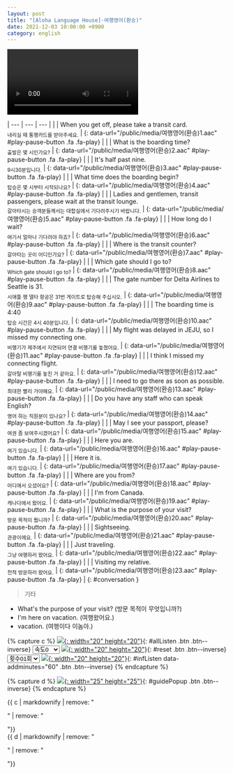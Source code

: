 ```yaml
---
layout: post
title: "[Aloha Language House]-여행영어(환승)"
date: 2021-12-03 10:00:00 +0900
category: english
---
```


<div class="video-container">
    <video id="player" class="video-js vjs-default-skin vjs-big-play-centered" data-json="/public/json/Aloha Language House-여행영어(환승).json"></video>
</div>

| --- | --- | --- |
| | When you get off, please take a transit card.<br /><sub>내리실 때 통행카드를 받아주세요.</sub> | [](#){: data-url="/public/media/여행영어(환승)1.aac" #play-pause-button .fa .fa-play} |
| | What is the boarding time?<br /><sub>출발은 몇 시인가요?</sub> | [](#){: data-url="/public/media/여행영어(환승)2.aac" #play-pause-button .fa .fa-play} |
| | It's half past nine.<br /><sub>9시30분입니다.</sub> | [](#){: data-url="/public/media/여행영어(환승)3.aac" #play-pause-button .fa .fa-play} |
| | What time does the boarding begin?<br /><sub>탑승은 몇 시부터 시작되나요?</sub> | [](#){: data-url="/public/media/여행영어(환승)4.aac" #play-pause-button .fa .fa-play} |
| | Ladies and gentlemen, transit passengers, please wait at the transit lounge.<br /><sub>갈아타시는 승객분들께서는 대합실에서 기다려주시기 바랍니다.</sub> | [](#){: data-url="/public/media/여행영어(환승)5.aac" #play-pause-button .fa .fa-play} |
| | How long do I wait?<br /><sub>여기서 얼마나 기다려야 하죠?</sub> | [](#){: data-url="/public/media/여행영어(환승)6.aac" #play-pause-button .fa .fa-play} |
| | Where is the transit counter?<br /><sub>갈아타는 곳이 어디인가요?</sub> | [](#){: data-url="/public/media/여행영어(환승)7.aac" #play-pause-button .fa .fa-play} |
| | Which gate should I go to?<br /><sub>Which gate should I go to?</sub> | [](#){: data-url="/public/media/여행영어(환승)8.aac" #play-pause-button .fa .fa-play} |
| | The gate number for Delta Airlines to Seattle is 31.<br /><sub>시애틀 행 델타 항공은 31번 게이트로 탑승해 주십시오.</sub> | [](#){: data-url="/public/media/여행영어(환승)9.aac" #play-pause-button .fa .fa-play} |
| | The boarding time is 4:40<br /><sub>탑승 시간은 4시 40분입니다.</sub> | [](#){: data-url="/public/media/여행영어(환승)10.aac" #play-pause-button .fa .fa-play} |
| | My flight was delayed in JEJU, so I missed my connecting one.<br /><sub>비행기가 제주에서 지연되어 연결 비행기를 놓쳤어요.</sub> | [](#){: data-url="/public/media/여행영어(환승)11.aac" #play-pause-button .fa .fa-play} |
| | I think I missed my connecting flight.<br /><sub>갈아탈 비행기를 놓친 거 같아요.</sub> | [](#){: data-url="/public/media/여행영어(환승)12.aac" #play-pause-button .fa .fa-play} |
| | I need to go there as soon as possible.<br /><sub>최대한 빨리 가야해요.</sub> | [](#){: data-url="/public/media/여행영어(환승)13.aac" #play-pause-button .fa .fa-play} |
| | Do you have any staff who can speak English?<br /><sub>영어 하는 직원분이 있나요?</sub> | [](#){: data-url="/public/media/여행영어(환승)14.aac" #play-pause-button .fa .fa-play} |
| | May I see your passport, please?<br /><sub>여권 좀 보여주시겠어요?</sub> | [](#){: data-url="/public/media/여행영어(환승)15.aac" #play-pause-button .fa .fa-play} |
| | Here you are.<br /><sub>여기 있습니다.</sub> | [](#){: data-url="/public/media/여행영어(환승)16.aac" #play-pause-button .fa .fa-play} |
| | Here it is.<br /><sub>여기 있습니다.</sub> | [](#){: data-url="/public/media/여행영어(환승)17.aac" #play-pause-button .fa .fa-play} |
| | Where are you from?<br /><sub>어디에서 오셨어요?</sub> | [](#){: data-url="/public/media/여행영어(환승)18.aac" #play-pause-button .fa .fa-play} |
| | I'm from Canada.<br /><sub>캐나다에서 왔어요.</sub> | [](#){: data-url="/public/media/여행영어(환승)19.aac" #play-pause-button .fa .fa-play} |
| | What is the purpose of your visit?<br /><sub>방문 목적이 뭡니까?</sub> | [](#){: data-url="/public/media/여행영어(환승)20.aac" #play-pause-button .fa .fa-play} |
| | Sightseeing.<br /><sub>관광이에요.</sub> | [](#){: data-url="/public/media/여행영어(환승)21.aac" #play-pause-button .fa .fa-play} |
| | Just traveling.<br /><sub>그냥 여행하러 왔어요.</sub> | [](#){: data-url="/public/media/여행영어(환승)22.aac" #play-pause-button .fa .fa-play} |
| | Visiting my relative.<br /><sub>천척 방문하러 왔어요.</sub> | [](#){: data-url="/public/media/여행영어(환승)23.aac" #play-pause-button .fa .fa-play} |
{: #conversation }

> 기타
- What's the purpose of your visit? (방문 목적이 무엇입니까?)
- I'm here on vacation. (여행왔어요.)
- vacation. (여행이다 이놈아.)

{% capture c %}
  [![](/public/icon/sorting-order-button.png){: width="20" height="20"}](#){: #allListen .btn .btn--inverse}
  <select id="playbackspeed">
    <option value="2.0">속도+2</option>
    <option value="1.5">속도+1</option>
    <option value="1.0" selected>속도0</option>
    <option value="0.75">속도-1</option>
    <option value="0.5">속도-2</option>
  </select>
  [![](/public/icon/reset-button.png){: width="20" height="20"}](#){: #reset .btn .btn--inverse}
  <select id="ringsToPlay">
    <option value="1">횟수01회</option>
    <option value="2">횟수02회</option>
    <option value="3">횟수03회</option>
    <option value="4">횟수04회</option>
    <option value="5">횟수05회</option>
    <option value="7">횟수07회</option>
    <option value="10">횟수10회</option>
  </select>
  [![](/public/icon/repeat-button.png){: width="20" height="20"}](#){: #infListen data-addminutes="60" .btn .btn--inverse}
{% endcapture %}

{% capture d %}
[![](/public/icon/open-popup-button.png){: width="25" height="25"}](#){: #guidePopup .btn .btn--inverse}
{% endcapture %}

<div class="bottom-bar">
  <div class="bottom-bar1"></div>
  <div class="bottom-bar2">{{ c | markdownify | remove: "<p>" | remove: "</p>"}}</div>
  <div class="bottom-bar3">{{ d | markdownify | remove: "<p>" | remove: "</p>"}}</div>
</div>